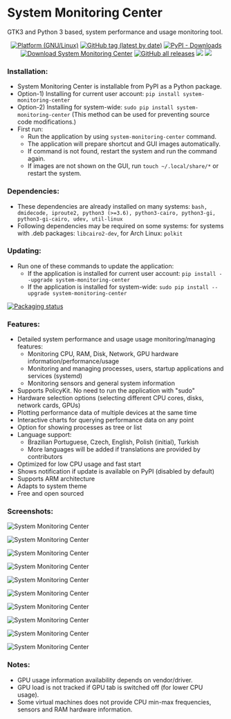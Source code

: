 # System Monitoring Center

GTK3 and Python 3 based, system performance and usage monitoring tool.


<p align="center">
<a href="https://github.com/hakandundar34coding/system-monitoring-center/tags"><img alt="Platform (GNU/Linux)" src="https://img.shields.io/badge/platform-GNU/Linux-blue.svg"/></a>
<a href="https://github.com/hakandundar34coding/system-monitoring-center/tags"><img alt="GitHub tag (latest by date)" src="https://img.shields.io/github/v/tag/hakandundar34coding/system-monitoring-center"></a>
<a href="https://github.com/hakandundar34coding/system-monitoring-center/tags"><img alt="PyPI - Downloads" src="https://img.shields.io/pypi/dm/system-monitoring-center"></a>
<a href="https://github.com/hakandundar34coding/system-monitoring-center/tags"><img alt="Download System Monitoring Center" src="https://img.shields.io/sourceforge/dt/system-monitoring-center.svg" ></a>
<a href="https://github.com/hakandundar34coding/system-monitoring-center/tags"><img alt="GitHub all releases" src="https://img.shields.io/github/downloads/hakandundar34coding/system-monitoring-center/total"></a>
<a href="https://pypi.org/project/system-monitoring-center/"><img src="https://img.shields.io/badge/Visit-PyPI%20Page-b37840"/></a>
<a href="https://github.com/hakandundar34coding/system-monitoring-center/blob/master/Changes.md"><img src="https://img.shields.io/badge/View-Changelog-b37840"></a>
</p>


### Installation:
- System Monitoring Center is installable from PyPI as a Python package.
- Option-1) Installing for current user account: `pip install system-monitoring-center`
- Option-2) Installing for system-wide: `sudo pip install system-monitoring-center`
    (This method can be used for preventing source code modifications.)
- First run:
    - Run the application by using `system-monitoring-center` command.
    - The application will prepare shortcut and GUI images automatically.
    - If command is not found, restart the system and run the command again.
    - If images are not shown on the GUI, run `touch ~/.local/share/*` or restart the system.


### Dependencies:
- These dependencies are already installed on many systems: `bash, dmidecode, iproute2, python3 (>=3.6), python3-cairo, python3-gi, python3-gi-cairo, udev, util-linux`
- Following dependencies may be required on some systems: for systems with .deb packages: `libcairo2-dev`, for Arch Linux: `polkit`


### Updating:
- Run one of these commands to update the application:
    - If the application is installed for current user account: `pip install --upgrade system-monitoring-center`
    - If the application is installed for system-wide: `sudo pip install --upgrade system-monitoring-center`


<a href="https://repology.org/project/system-monitoring-center/versions">
    <img src="https://repology.org/badge/vertical-allrepos/system-monitoring-center.svg" alt="Packaging status"></a>


### Features:
- Detailed system performance and usage usage monitoring/managing features:
    - Monitoring CPU, RAM, Disk, Network, GPU hardware information/performance/usage
    - Monitoring and managing processes, users, startup applications and services (systemd)
    - Monitoring sensors and general system information
- Supports PolicyKit. No need to run the application with "sudo"
- Hardware selection options (selecting  different CPU cores, disks, network cards, GPUs)
- Plotting performance data of multiple devices at the same time
- Interactive charts for querying performance data on any point
- Option for showing processes as tree or list
- Language support:
    - Brazilian Portuguese, Czech, English, Polish (initial), Turkish
    - More languages will be added if translations are provided by contributors
- Optimized for low CPU usage and fast start
- Shows notification if update is available on PyPI (disabled by default)
- Supports ARM architecture
- Adapts to system theme
- Free and open sourced


### Screenshots:
![System Monitoring Center](screenshots/cpu_tab_dark_system_theme.png)

![System Monitoring Center](screenshots/cpu_tab_white_system_theme.png)

![System Monitoring Center](screenshots/cpu_tab_per_core_dark_system_theme.png)

![System Monitoring Center](screenshots/network_tab_dark_system_theme.png)

![System Monitoring Center](screenshots/gpu_tab_dark_system_theme.png)

![System Monitoring Center](screenshots/sensors_tab_dark_system_theme.png)

![System Monitoring Center](screenshots/processes_list_view_dark_system_theme.png)

![System Monitoring Center](screenshots/startup_tab_dark_system_theme.png)

![System Monitoring Center](screenshots/services_tab_dark_system_theme.png)

![System Monitoring Center](screenshots/system_tab_dark_system_theme.png)


### Notes:
- GPU usage information availability depends on vendor/driver.
- GPU load is not tracked if GPU tab is switched off (for lower CPU usage).
- Some virtual machines does not provide CPU min-max frequencies, sensors and RAM hardware information.

